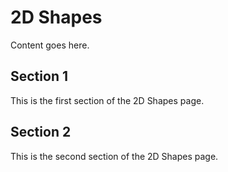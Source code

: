 # 2D Shapes

Content goes here.

## Section 1

This is the first section of the 2D Shapes page.

## Section 2

This is the second section of the 2D Shapes page.

